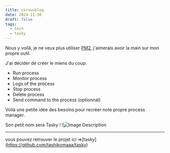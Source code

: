 ```yaml
---
title: corvusblog
date: 2024-11-30
draft: false
tags:
  - tech
  - tasky
---
```

Nous y voilà, je ne veux plus utiliser [PM2](https://pm2.keymetrics.io/), j'aimerais avoir la main sur mon propre outil.

J'ai décider de créer le miens du coup.

- Run process
- Monitor process
- Logs of the process
- Stop process
- Delete process
- Send command to the process (optionnal)

Voilà une petite idée des besoins pour recréer note propre process manager.

Son petit nom sera Tasky !
!![Image Description](https://tashikomaaa.github.io/corvusblog/images/logo.png)





---

vous pouvez retrouver le projet ici =>[tasky] (https://github.com/tashikomaaa/tasky)